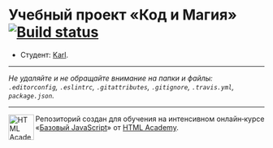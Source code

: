 # Учебный проект «Код и Магия» [![Build status][travis-image]][travis-url]

* Студент: [Karl](https://up.htmlacademy.ru/javascript/12/user/36130).

---

_Не удаляйте и не обращайте внимание на папки и файлы:_<br>
_`.editorconfig`, `.eslintrc`, `.gitattributes`, `.gitignore`, `.travis.yml`, `package.json`._

---

<a href="https://htmlacademy.ru/intensive/javascript"><img align="left" width="50" height="50" title="HTML Academy" src="https://up.htmlacademy.ru/static/img/intensive/javascript/logo-for-github.svg"></a>

Репозиторий создан для обучения на интенсивном онлайн‑курсе «[Базовый JavaScript](https://htmlacademy.ru/intensive/javascript)» от [HTML Academy](https://htmlacademy.ru).

[travis-image]: https://travis-ci.org/htmlacademy-javascript/36130-code-and-magick.svg?branch=master
[travis-url]: https://travis-ci.org/htmlacademy-javascript/36130-code-and-magick
